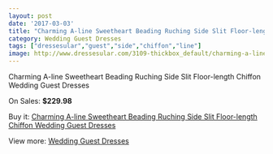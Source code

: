 ```yaml
---
layout: post
date: '2017-03-03'
title: "Charming A-line Sweetheart Beading Ruching Side Slit Floor-length Chiffon Wedding Guest Dresses"
category: Wedding Guest Dresses
tags: ["dressesular","guest","side","chiffon","line"]
image: http://www.dressesular.com/3109-thickbox_default/charming-a-line-sweetheart-beading-ruching-side-slit-floor-length-chiffon-wedding-guest-dresses.jpg
---
```

Charming A-line Sweetheart Beading Ruching Side Slit Floor-length Chiffon Wedding Guest Dresses

On Sales: **$229.98**
<a href="https://www.dressesular.com/wedding-guest-dresses/1141-charming-a-line-sweetheart-beading-ruching-side-slit-floor-length-chiffon-wedding-guest-dresses.html"><amp-img layout="responsive" width="600" height="600" src="//www.dressesular.com/3109-thickbox_default/charming-a-line-sweetheart-beading-ruching-side-slit-floor-length-chiffon-wedding-guest-dresses.jpg" alt="Charming A-line Sweetheart Beading Ruching Side Slit Floor-length Chiffon Wedding Guest Dresses 0" /></a>
<a href="https://www.dressesular.com/wedding-guest-dresses/1141-charming-a-line-sweetheart-beading-ruching-side-slit-floor-length-chiffon-wedding-guest-dresses.html"><amp-img layout="responsive" width="600" height="600" src="//www.dressesular.com/3113-thickbox_default/charming-a-line-sweetheart-beading-ruching-side-slit-floor-length-chiffon-wedding-guest-dresses.jpg" alt="Charming A-line Sweetheart Beading Ruching Side Slit Floor-length Chiffon Wedding Guest Dresses 1" /></a>
<a href="https://www.dressesular.com/wedding-guest-dresses/1141-charming-a-line-sweetheart-beading-ruching-side-slit-floor-length-chiffon-wedding-guest-dresses.html"><amp-img layout="responsive" width="600" height="600" src="//www.dressesular.com/3112-thickbox_default/charming-a-line-sweetheart-beading-ruching-side-slit-floor-length-chiffon-wedding-guest-dresses.jpg" alt="Charming A-line Sweetheart Beading Ruching Side Slit Floor-length Chiffon Wedding Guest Dresses 2" /></a>
<a href="https://www.dressesular.com/wedding-guest-dresses/1141-charming-a-line-sweetheart-beading-ruching-side-slit-floor-length-chiffon-wedding-guest-dresses.html"><amp-img layout="responsive" width="600" height="600" src="//www.dressesular.com/3111-thickbox_default/charming-a-line-sweetheart-beading-ruching-side-slit-floor-length-chiffon-wedding-guest-dresses.jpg" alt="Charming A-line Sweetheart Beading Ruching Side Slit Floor-length Chiffon Wedding Guest Dresses 3" /></a>
<a href="https://www.dressesular.com/wedding-guest-dresses/1141-charming-a-line-sweetheart-beading-ruching-side-slit-floor-length-chiffon-wedding-guest-dresses.html"><amp-img layout="responsive" width="600" height="600" src="//www.dressesular.com/3110-thickbox_default/charming-a-line-sweetheart-beading-ruching-side-slit-floor-length-chiffon-wedding-guest-dresses.jpg" alt="Charming A-line Sweetheart Beading Ruching Side Slit Floor-length Chiffon Wedding Guest Dresses 4" /></a>

Buy it: [Charming A-line Sweetheart Beading Ruching Side Slit Floor-length Chiffon Wedding Guest Dresses](https://www.dressesular.com/wedding-guest-dresses/1141-charming-a-line-sweetheart-beading-ruching-side-slit-floor-length-chiffon-wedding-guest-dresses.html "Charming A-line Sweetheart Beading Ruching Side Slit Floor-length Chiffon Wedding Guest Dresses")

View more: [Wedding Guest Dresses](https://www.dressesular.com/5-wedding-guest-dresses "Wedding Guest Dresses")